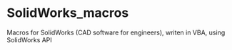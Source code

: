 # SolidWorks_macros
Macros for SolidWorks (CAD software for engineers), writen in VBA, using SolidWorks API
